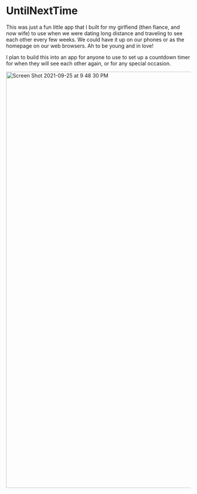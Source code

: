 # UntilNextTime

This was just a fun little app that I built for my girlfiend (then fiance, and now wife) to use when we were dating long distance and traveling to see each other every few weeks. We could have it up on our phones or as the homepage on our web browsers. Ah to be young and in love!

I plan to build this into an app for anyone to use to set up a countdown timer for when they will see each other again, or for any special occasion.

<img width="1134" alt="Screen Shot 2021-09-25 at 9 48 30 PM" src="https://user-images.githubusercontent.com/7255934/134791674-9bc86f5e-c718-4792-8bb7-259e955c300f.png">
